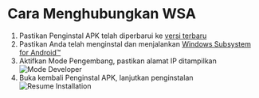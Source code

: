 # Cara Menghubungkan WSA
1. Pastikan Penginstal APK telah diperbarui ke [versi terbaru](https://www.microsoft.com/store/productId/9P2JFQ43FPPG "APK Installer")
2. Pastikan Anda telah menginstal dan menjalankan [Windows Subsystem for Android™](https://www.microsoft.com/store/productId/9P3395VX91NR)
3. Aktifkan Mode Pengembang, pastikan alamat IP ditampilkan![Mode Developer](https://raw.githubusercontent.com/Paving-Base/APK-Installer/screenshots/Documents/Tutorials/How%20To%20Connect%20WSA/Images/Snipaste_2022-10-02_19-02-09.png)
4. Buka kembali Penginstal APK, lanjutkan penginstalan![Resume Installation](https://raw.githubusercontent.com/Paving-Base/APK-Installer/screenshots/Documents/Tutorials/How%20To%20Connect%20WSA/Images/Snipaste_2022-10-02_17-34-04.png)

